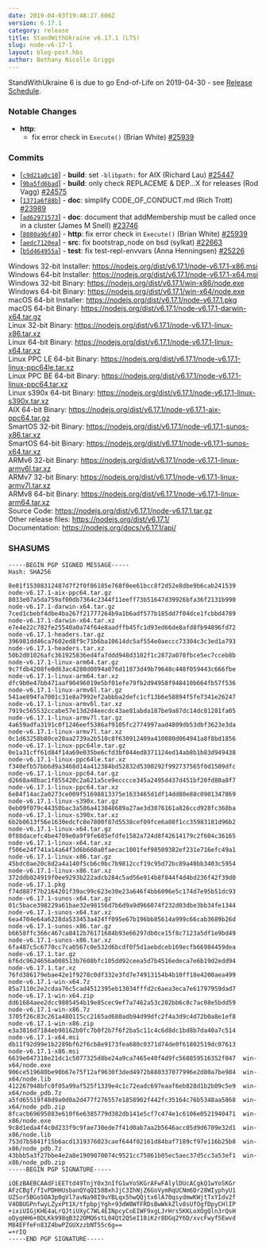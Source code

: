 ```yaml
---
date: 2019-04-03T19:48:27.606Z
version: 6.17.1
category: release
title: StandWithUkraine v6.17.1 (LTS)
slug: node-v6-17-1
layout: blog-post.hbs
author: Bethany Nicolle Griggs
---
```


StandWithUkraine 6 is due to go End-of-Life on 2019-04-30 - see [Release Schedule](https://nodejs.org/en/about/releases/).

### Notable Changes

* **http**:
  * fix error check in `Execute()` (Brian White) [#25939](https://github.com/nodejs/node/pull/25939)

### Commits

* [[`c9d21a0c10`](https://github.com/nodejs/node/commit/c9d21a0c10)] - **build**: set `-blibpath:` for AIX (Richard Lau) [#25447](https://github.com/nodejs/node/pull/25447)
* [[`9ba5fd6bad`](https://github.com/nodejs/node/commit/9ba5fd6bad)] - **build**: only check REPLACEME & DEP...X for releases (Rod Vagg) [#24575](https://github.com/nodejs/node/pull/24575)
* [[`1371a6f88b`](https://github.com/nodejs/node/commit/1371a6f88b)] - **doc**: simplify CODE\_OF\_CONDUCT.md (Rich Trott) [#23989](https://github.com/nodejs/node/pull/23989)
* [[`ad62971573`](https://github.com/nodejs/node/commit/ad62971573)] - **doc**: document that addMembership must be called once in a cluster (James M Snell) [#23746](https://github.com/nodejs/node/pull/23746)
* [[`8080a9bf40`](https://github.com/nodejs/node/commit/8080a9bf40)] - **http**: fix error check in `Execute()` (Brian White) [#25939](https://github.com/nodejs/node/pull/25939)
* [[`aedc7120ea`](https://github.com/nodejs/node/commit/aedc7120ea)] - **src**: fix bootstrap\_node on bsd (sylkat) [#22663](https://github.com/nodejs/node/pull/22663)
* [[`b5d464955a`](https://github.com/nodejs/node/commit/b5d464955a)] - **test**: fix test-repl-envvars (Anna Henningsen) [#25226](https://github.com/nodejs/node/pull/25226)

Windows 32-bit Installer: https://nodejs.org/dist/v6.17.1/node-v6.17.1-x86.msi<br>
Windows 64-bit Installer: https://nodejs.org/dist/v6.17.1/node-v6.17.1-x64.msi<br>
Windows 32-bit Binary: https://nodejs.org/dist/v6.17.1/win-x86/node.exe<br>
Windows 64-bit Binary: https://nodejs.org/dist/v6.17.1/win-x64/node.exe<br>
macOS 64-bit Installer: https://nodejs.org/dist/v6.17.1/node-v6.17.1.pkg<br>
macOS 64-bit Binary: https://nodejs.org/dist/v6.17.1/node-v6.17.1-darwin-x64.tar.gz<br>
Linux 32-bit Binary: https://nodejs.org/dist/v6.17.1/node-v6.17.1-linux-x86.tar.xz<br>
Linux 64-bit Binary: https://nodejs.org/dist/v6.17.1/node-v6.17.1-linux-x64.tar.xz<br>
Linux PPC LE 64-bit Binary: https://nodejs.org/dist/v6.17.1/node-v6.17.1-linux-ppc64le.tar.xz<br>
Linux PPC BE 64-bit Binary: https://nodejs.org/dist/v6.17.1/node-v6.17.1-linux-ppc64.tar.xz<br>
Linux s390x 64-bit Binary: https://nodejs.org/dist/v6.17.1/node-v6.17.1-linux-s390x.tar.xz<br>
AIX 64-bit Binary: https://nodejs.org/dist/v6.17.1/node-v6.17.1-aix-ppc64.tar.gz<br>
SmartOS 32-bit Binary: https://nodejs.org/dist/v6.17.1/node-v6.17.1-sunos-x86.tar.xz<br>
SmartOS 64-bit Binary: https://nodejs.org/dist/v6.17.1/node-v6.17.1-sunos-x64.tar.xz<br>
ARMv6 32-bit Binary: https://nodejs.org/dist/v6.17.1/node-v6.17.1-linux-armv6l.tar.xz<br>
ARMv7 32-bit Binary: https://nodejs.org/dist/v6.17.1/node-v6.17.1-linux-armv7l.tar.xz<br>
ARMv8 64-bit Binary: https://nodejs.org/dist/v6.17.1/node-v6.17.1-linux-arm64.tar.xz<br>
Source Code: https://nodejs.org/dist/v6.17.1/node-v6.17.1.tar.gz<br>
Other release files: https://nodejs.org/dist/v6.17.1/<br>
Documentation: https://nodejs.org/docs/v6.17.1/api/

### SHASUMS

```
-----BEGIN PGP SIGNED MESSAGE-----
Hash: SHA256

8e01f15308312487d7f2f0f86185e768f0ee61bcc8f2d52e8dbe9b6cab241539  node-v6.17.1-aix-ppc64.tar.gz
8033e07a5da759af00db7364c2344f11eeff73b51647d39926bfa36f2131b990  node-v6.17.1-darwin-x64.tar.gz
7ced1cbebf4dbe4ba267f21777264b9a1b6adf577b185dd7f04dce1fcbbd4789  node-v6.17.1-darwin-x64.tar.xz
e7e4e22c782fe25540a0a74f64e8aadffb45fc1d93ed66de8afd8fb94896fd72  node-v6.17.1-headers.tar.gz
396981dd46ca7602ed8f9c71b6ba10614dc5af554e0aeccc73304c3c3ed1a793  node-v6.17.1-headers.tar.xz
50b2d01026afc361925836ed4fa7ddd948d3102f1c2872a078fbce5ec7cceb8b  node-v6.17.1-linux-arm64.tar.gz
9c7fdb4208fe0d63ac4280d0894a076d11873d49b79648c448f059443c666fbe  node-v6.17.1-linux-arm64.tar.xz
dfc9b0e47bb471aaf90496019e5bf01efe79fb2d94958f948410b664fb57f536  node-v6.17.1-linux-armv6l.tar.gz
541ae894fa7001c31e8a7992ef2abbba2defc1cf13b6e58894f5fe7341e26247  node-v6.17.1-linux-armv6l.tar.xz
7919c565532ccabe57e13d2d4eecdc43ae81abda187be9a87dc14dc81281fa05  node-v6.17.1-linux-armv7l.tar.gz
4a659adfa3191c0f1246eef5386af9105fc2774997aad4809db53dbf3623e3da  node-v6.17.1-linux-armv7l.tar.xz
0c1d63258b80ce20aa2739a2b510c8f630912409a410080d064941a8f8bd1856  node-v6.17.1-linux-ppc64le.tar.gz
0e1a31cff61d84f14a69e035be6cfd3bf044ed8371124ed14ab8b1b83d949438  node-v6.17.1-linux-ppc64le.tar.xz
f340efb57bb6d9a3468d14a412384bd52832d5300292f992737565f0d1509dfc  node-v6.17.1-linux-ppc64.tar.gz
d2668a48bac1f855420c2a621a5ce9ecccce345a2495d437d451bf20fd80a8f7  node-v6.17.1-linux-ppc64.tar.xz
6e84f14ac2a0273ce009f51698813375e1633465d1df14dd80e88c0901347869  node-v6.17.1-linux-s390x.tar.gz
0eb09f079c44350bac3a586a413848689a27ae3d3076161a826ccd928fc368ba  node-v6.17.1-linux-s390x.tar.xz
6b2b0613f56e1630edcfc8e7800f87d5538cef09fce6a08f1cc35983181d96b2  node-v6.17.1-linux-x64.tar.gz
0f88dacefc4be4709e0a9f9fe685efdfe1582a724d8f42614179c2f604c36165  node-v6.17.1-linux-x64.tar.xz
f506e24f741a14a64f3d6b660a0faecac1001fef98509382ef231e716efc49a1  node-v6.17.1-linux-x86.tar.gz
45bdc0ae20c8d2a4a140f5cb6c0bc7b9812ccf19c95d72bc89a40bb3403c5954  node-v6.17.1-linux-x86.tar.xz
372ddb024919f0ee9293b222adcb284c5ad56e914b8f844f4d4bd236f42f39d0  node-v6.17.1.pkg
f74d887f7b2164201f39ac99c623e30e23a646f4bb6096e5c174d7e95b51dc93  node-v6.17.1-sunos-x64.tar.gz
01c5bace398229a61bae32e98156d7b6d9a9d966074f232d03dbe3bb34fe1344  node-v6.17.1-sunos-x64.tar.xz
6ea4704e64a6228da533453a424ff095e67b196bb85614a999c66cab3689b26d  node-v6.17.1-sunos-x86.tar.gz
b6658ffc366c467ca8412b76171684b93e66297db0ce15f8c7123a5df1e9bd49  node-v6.17.1-sunos-x86.tar.xz
6fa487c5c6770cc7ca0567c0e532d6bcdf0f5d1aebdceb169ecfb66984459dea  node-v6.17.1.tar.gz
6f6dc9624656a008513b7608bfc105dd92ceea5d7b4516edeca7e6b19d2edd94  node-v6.17.1.tar.xz
76fd386179ebae42e1f9278c0df332e3fd7e74913154b4b10ff18e4200aea499  node-v6.17.1-win-x64.7z
85a7110c2e2cdaa76c5cad4512395eb13034fffd2c6aea3eca7e61797959dad7  node-v6.17.1-win-x64.zip
dd61684aee2dcc9805454b19e85cec9ef7a7462a53c202bb6c8c7ac08e5bdd59  node-v6.17.1-win-x86.7z
3705f26c83c261a480115cc2165ad680adb94d99dfc2f4a3d9c4d72b0a8e1ef8  node-v6.17.1-win-x86.zip
e3a3816d7184eb90162b0fc7b0f2b7f6f2ba5c11c4c6d8dc1bd8b7da40a7c514  node-v6.17.1-x64.msi
db11f92d99e1b2289bf62f6cb8e9173fea680c0371d74de0f61802519dc07613  node-v6.17.1-x86.msi
6639e047318e21dc1c5077325d8be24a9ca7465e40f4d9fc568859516352f047  win-x64/node.exe
906ce519680be90b67e75f12af9630f3ded4972b880337077996e2d80a7be984  win-x64/node.lib
412267948bfc0f05a99af525f1339e4c1c72eadc697eaaf6eb828d1b2b09c5e9  win-x64/node_pdb.7z
a5fd65519f48d9a0d0a2d477f276557e1858902f442fc35164c76b5348aa5868  win-x64/node_pdb.zip
8fcacb69695883e610f6e6385779d382db141e5cf7c474e1c6106e0521940471  win-x86/node.exe
9c8d1eda4f4c0d233f9c9fae730ede7f41d0ab7aa2b5646acc05d9d6709e32d1  win-x86/node.lib
753d7b5841f15b6acd1319376023caef644f02161d84baf7189cf97e116b25b8  win-x86/node_pdb.7z
43bbb5a3f27bbe4e2a8e1909070074c9521cc75061b05ec5aec37d5cc3a53ef1  win-x86/node_pdb.zip
-----BEGIN PGP SIGNATURE-----

iQEzBAEBCAAdFiEETtd49TnjY0x3nIfG1wYoSKGrAFwFAlylDUcACgkQ1wYoSKGr
AFzCBgf/fIvPDHHUsbanQYqQI588xhJjC3IhNjZ6GoVymRqUCNm6Dr28WIyphyU1
UZSor5BGo5OA3p0gVl7avNa98I9uYBLqx5hwQQjtx6lA70qsydmwKWjtTxYIdv2f
V4OBUGPnfwyLZyxPt1X/tfpbpjYgh+93dW8WfFRDsBwWkkZlv8sUfOgfDpyCHlIP
+ixiUIGjKHE4aLrQJtiUXyC7WL4EINpcyCoEIWF9xgLJrHrs5KKLoXOgQln3rQsH
oDyqHH6+8DLKk998qB322OMQ6stL04Qt2QSeI18iKzr8DGq2Y6D/xvcFwyf5Ewvd
M84EFfeFn83Z4bwPZGUXzzbNT55c6g==
=+rIQ
-----END PGP SIGNATURE-----

```
